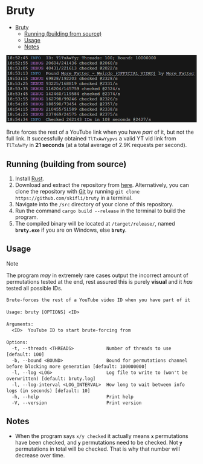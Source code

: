 # Bruty

- [Bruty](#bruty)
  - [Running (building from source)](#running-building-from-source)
  - [Usage](#usage)
  - [Notes](#notes)
  
![Screenshot of the program working](assets/cover.png)

Brute forces the rest of a YouTube link when you have *part* of it, but not the full link. It successfully obtained `TlTxAwYypvs` a valid YT vid link from `TlTxAwYy` in **21 seconds** (at a total average of 2.9K requests per second).

## Running (building from source)

1. Install [Rust](https://www.rust-lang.org/tools/install).
2. Download and extract the repository from [here](https://github.com/skifli/bruty/archive/refs/heads/master.zip). Alternatively, you can clone the repository with [Git](https://git-scm.com/) by running `git clone https://github.com/skifli/bruty` in a terminal.
3. Navigate into the `/src` directory of your clone of this repository.
4. Run the command `cargo build --release` in the terminal to build the program.
5. The compiled binary will be located at `/target/release/`, named **`bruty.exe`** if you are on Windows, else **`bruty`**.

## Usage

> [!NOTE]
> The program *may* in extremely rare cases output the incorrect amount of permutations tested at the end, rest assured this is purely **visual** and it *has* tested all possible IDs.

```
Brute-forces the rest of a YouTube video ID when you have part of it

Usage: bruty [OPTIONS] <ID>

Arguments:
  <ID>  YouTube ID to start brute-forcing from

Options:
  -t, --threads <THREADS>            Number of threads to use [default: 100]
  -b, --bound <BOUND>                Bound for permutations channel before blocking more generation [default: 100000000]
  -l, --log <LOG>                    Log file to write to (won't be overwritten) [default: bruty.log]
  -l, --log-interval <LOG_INTERVAL>  How long to wait between info logs (in seconds) [default: 10]
  -h, --help                         Print help
  -V, --version                      Print version
```

## Notes

* When the program says `x/y checked` it actually means **`x`** permutations have been checked, and **`y`** permutations need to be checked. Not **`y`** permutations in total will be checked. That is why that number will decrease over time.
